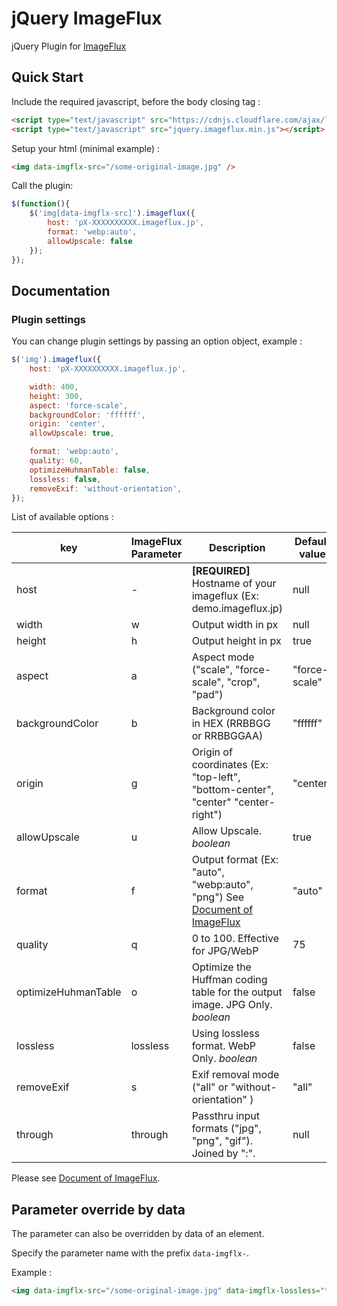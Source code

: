 # jQuery ImageFlux

jQuery Plugin for [ImageFlux](https://www.sakura.ad.jp/services/imageflux/)


## Quick Start

Include the required javascript, before the body closing tag :

```html
<script type="text/javascript" src="https://cdnjs.cloudflare.com/ajax/libs/jquery/2.2.4/jquery.min.js"></script>
<script type="text/javascript" src="jquery.imageflux.min.js"></script>
```

Setup your html (minimal example) :

```html
<img data-imgflx-src="/some-original-image.jpg" />
```

Call the plugin:

```javascript
$(function(){
    $('img[data-imgflx-src]').imageflux({
        host: 'pX-XXXXXXXXXX.imageflux.jp',
        format: 'webp:auto',
        allowUpscale: false
    });
});
```

## Documentation

### Plugin settings

You can change plugin settings by passing an option object, example :

```js
$('img').imageflux({
    host: 'pX-XXXXXXXXXX.imageflux.jp',

    width: 400,
    height: 300,
    aspect: 'force-scale',
    backgroundColor: 'ffffff',
    origin: 'center',
    allowUpscale: true,

    format: 'webp:auto',
    quality: 60,
    optimizeHuhmanTable: false,
    lossless: false,
    removeExif: 'without-orientation',
});
```

List of available options :

| key                 | ImageFlux Parameter | Description                                                                                | Default value    |
| -------------       | --------------      | -------------                                                                              | ------------- |
| host                | -                   | **[REQUIRED]** Hostname of your imageflux (Ex: demo.imageflux.jp)                          | null |
| width               | w                   | Output width in px                                                                         | null |
| height              | h                   | Output height in px                                                                        | true |
| aspect              | a                   | Aspect mode ("scale", "force-scale", "crop", "pad")                                        | "force-scale" |
| backgroundColor     | b                   | Background color in HEX (RRBBGG or RRBBGGAA)                                               | "ffffff" |
| origin              | g                   | Origin of coordinates (Ex: "top-left", "bottom-center", "center" "center-right")           | "center" |
| allowUpscale        | u                   | Allow Upscale. *boolean*                                                                   | true |
| format              | f                   | Output format (Ex: "auto", "webp:auto", "png") See [Document of ImageFlux](https://console.imageflux.jp/docs/image/conversion-parameters#output) | "auto" |
| quality             | q                   | 0 to 100. Effective for JPG/WebP                                                           | 75 |
| optimizeHuhmanTable | o                   | Optimize the Huffman coding table for the output image. JPG Only. *boolean*                | false |
| lossless            | lossless            | Using lossless format. WebP Only. *boolean*                                                | false |
| removeExif          | s                   | Exif removal mode ("all" or "without-orientation" )                                        | "all" |
| through             | through             | Passthru input formats ("jpg", "png", "gif"). Joined by ":".                               | null |

Please see [Document of ImageFlux](https://console.imageflux.jp/docs/image/conversion-parameters#output).

## Parameter override by data

The parameter can also be overridden by data of an element.

Specify the parameter name with the prefix `data-imgflx-`.

Example :

```html
<img data-imgflx-src="/some-original-image.jpg" data-imgflx-lossless="true" data-imgflx-quality="60" />
```

